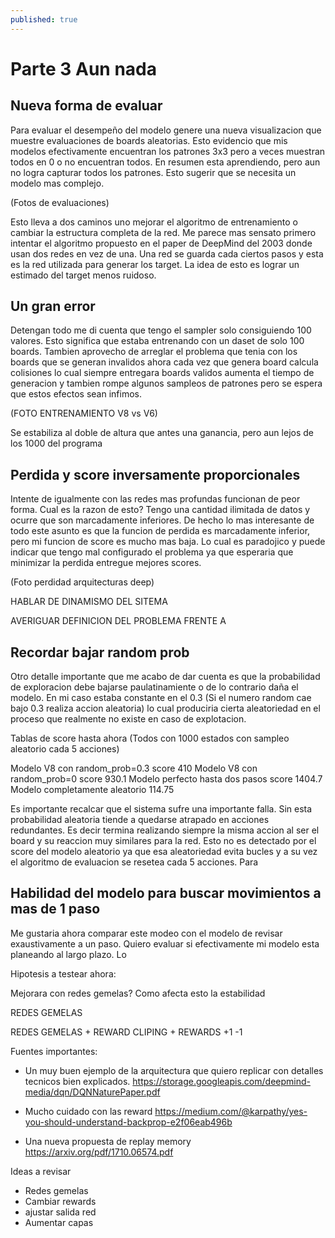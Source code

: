 ```yaml
---
published: true
---
```

# Parte 3 Aun nada

## Nueva forma de evaluar

Para evaluar el desempeño del modelo genere una nueva visualizacion que muestre evaluaciones de boards aleatorias. Esto evidencio que mis modelos efectivamente encuentran los patrones 3x3 pero a veces muestran todos en 0 o no encuentran todos. En resumen esta aprendiendo, pero aun no logra capturar todos los patrones. Esto sugerir que se necesita un modelo mas complejo.


(Fotos de evaluaciones)



Esto lleva a dos caminos uno mejorar el algoritmo de entrenamiento o cambiar la estructura completa de la red. Me parece mas sensato primero intentar el algoritmo propuesto en el paper de DeepMind del 2003 donde usan dos redes en vez de una. Una red se guarda cada ciertos pasos y esta es la red utilizada para generar los target. La idea de esto es lograr un estimado del target menos ruidoso.

## Un gran error

Detengan todo me di cuenta que tengo el sampler solo consiguiendo 100 valores. Esto significa que estaba entrenando con un daset de solo 100 boards. Tambien aprovecho de arreglar el problema que tenia con los boards que se generan invalidos ahora cada vez que genera board calcula colisiones lo cual siempre entregara boards validos aumenta el tiempo de generacion y tambien rompe algunos sampleos de patrones pero se espera que estos efectos sean infimos.

(FOTO ENTRENAMIENTO V8 vs V6)

Se estabiliza al doble de altura que antes una ganancia, pero aun lejos de los 1000 del programa 


## Perdida y score inversamente proporcionales

Intente de igualmente con las redes mas profundas funcionan de peor forma. Cual es la razon de esto? Tengo una cantidad ilimitada de datos y ocurre que son marcadamente inferiores. De hecho lo mas interesante de todo este asunto es que la funcion de perdida es marcadamente inferior, pero mi funcion de score es mucho mas baja. Lo cual es paradojico y puede indicar que tengo mal configurado el problema ya que esperaria que minimizar la perdida entregue mejores scores.

(Foto perdidad arquitecturas deep)

HABLAR DE DINAMISMO DEL SITEMA

AVERIGUAR DEFINICION DEL PROBLEMA FRENTE A

## Recordar bajar random prob

Otro detalle importante que me acabo de dar cuenta es que la probabilidad de exploracion debe bajarse paulatinamiente o de lo contrario daña el modelo. En mi caso estaba constante en el 0.3 (Si el numero random cae bajo 0.3 realiza accion aleatoria) lo cual produciria cierta aleatoriedad en el proceso que realmente no existe en caso de explotacion.

Tablas de score hasta ahora (Todos con 1000 estados con sampleo aleatorio cada 5 acciones)

Modelo V8 con random_prob=0.3 score 410
Modelo V8 con random_prob=0 score 930.1
Modelo perfecto hasta dos pasos score 1404.7
Modelo completamente aleatorio 114.75

Es importante recalcar que el sistema sufre una importante falla. Sin esta probabilidad aleatoria tiende a quedarse atrapado en acciones redundantes. Es decir termina realizando siempre la misma accion al ser el board y su reaccion muy similares para la red. Esto no es detectado por el score del modelo aleatorio ya que esa aleatoriedad evita bucles y a su vez el algoritmo de evaluacion se resetea cada 5 acciones. Para 

## Habilidad del modelo para buscar movimientos a mas de 1 paso
Me gustaria ahora comparar este modeo con el modelo de revisar exaustivamente a un paso. Quiero evaluar si efectivamente mi modelo esta planeando al largo plazo. Lo 


Hipotesis a testear ahora:

Mejorara con redes gemelas?
Como afecta esto la estabilidad


REDES GEMELAS

REDES GEMELAS + REWARD CLIPING + REWARDS +1 -1

Fuentes importantes:

* Un muy buen ejemplo de la arquitectura que quiero replicar con detalles tecnicos bien explicados.
https://storage.googleapis.com/deepmind-media/dqn/DQNNaturePaper.pdf

* Mucho cuidado con las reward
https://medium.com/@karpathy/yes-you-should-understand-backprop-e2f06eab496b

* Una nueva propuesta de replay memory https://arxiv.org/pdf/1710.06574.pdf

Ideas a revisar

* Redes gemelas
* Cambiar rewards
* ajustar salida red
* Aumentar capas
